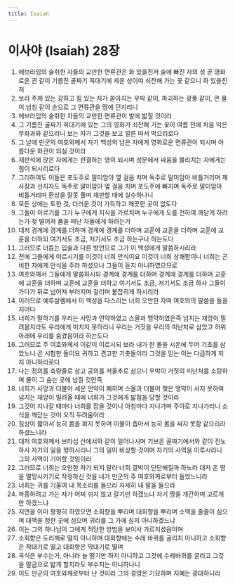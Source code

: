 ```yaml
---
title: Isaiah
---
```


# 이사야 (Isaiah) 28장
1. 에브라임의 술취한 자들의 교만한 면류관은 화 있을진저 술에 빠진 자의 성 곧 영화로운 관 같이 기름진 골짜기 꼭대기에 세운 성이여 쇠잔해 가는 꽃 같으니 화 있을진저
1. 보라 주께 있는 강하고 힘 있는 자가 쏟아지는 우박 같이, 파괴하는 광풍 같이, 큰 물이 넘침 같이 손으로 그 면류관을 땅에 던지리니
1. 에브라임의 술취한 자들의 교만한 면류관이 발에 밟힐 것이라
1. 그 기름진 골짜기 꼭대기에 있는 그의 영화가 쇠잔해 가는 꽃이 여름 전에 처음 익은 무화과와 같으리니 보는 자가 그것을 보고 얼른 따서 먹으리로다
1. 그 날에 만군의 여호와께서 자기 백성의 남은 자에게 영화로운 면류관이 되시며 아름다운 화관이 되실 것이라
1. 재판석에 앉은 자에게는 판결하는 영이 되시며 성문에서 싸움을 물리치는 자에게는 힘이 되시리로다
1. 그리하여도 이들은 포도주로 말미암아 옆 걸음 치며 독주로 말미암아 비틀거리며 제사장과 선지자도 독주로 말미암아 옆 걸음 치며 포도주에 빠지며 독주로 말미암아 비틀거리며 환상을 잘못 풀며 재판할 때에 실수하나니
1. 모든 상에는 토한 것, 더러운 것이 가득하고 깨끗한 곳이 없도다
1. 그들이 이르기를 그가 누구에게 지식을 가르치며 누구에게 도를 전하여 깨닫게 하려는가 젖 떨어져 품을 떠난 자들에게 하려는가
1. 대저 경계에 경계를 더하며 경계에 경계를 더하며 교훈에 교훈을 더하며 교훈에 교훈을 더하되 여기서도 조금, 저기서도 조금 하는구나 하는도다
1. 그러므로 더듬는 입술과 다른 방언으로 그가 이 백성에게 말씀하시리라
1. 전에 그들에게 이르시기를 이것이 너희 안식이요 이것이 너희 상쾌함이니 너희는 곤비한 자에게 안식을 주라 하셨으나 그들이 듣지 아니하였으므로
1. 여호와께서 그들에게 말씀하시되 경계에 경계를 더하며 경계에 경계를 더하며 교훈에 교훈을 더하며 교훈에 교훈을 더하고 여기서도 조금, 저기서도 조금 하사 그들이 가다가 뒤로 넘어져 부러지며 걸리며 붙잡히게 하시리라
1. 이러므로 예루살렘에서 이 백성을 다스리는 너희 오만한 자여 여호와의 말씀을 들을지어다
1. 너희가 말하기를 우리는 사망과 언약하였고 스올과 맹약하였은즉 넘치는 재앙이 밀려올지라도 우리에게 미치지 못하리니 우리는 거짓을 우리의 피난처로 삼았고 허위 아래에 우리를 숨겼음이라 하는도다
1. 그러므로 주 여호와께서 이같이 이르시되 보라 내가 한 돌을 시온에 두어 기초를 삼았노니 곧 시험한 돌이요 귀하고 견고한 기촛돌이라 그것을 믿는 이는 다급하게 되지 아니하리로다
1. 나는 정의를 측량줄로 삼고 공의를 저울추로 삼으니 우박이 거짓의 피난처를 소탕하며 물이 그 숨는 곳에 넘칠 것인즉
1. 너희가 사망과 더불어 세운 언약이 폐하며 스올과 더불어 맺은 맹약이 서지 못하여 넘치는 재앙이 밀려올 때에 너희가 그것에게 밟힘을 당할 것이라
1. 그것이 지나갈 때마다 너희를 잡을 것이니 아침마다 지나가며 주야로 지나가리니 소식을 깨닫는 것이 오직 두려움이라
1. 침상이 짧아서 능히 몸을 펴지 못하며 이불이 좁아서 능히 몸을 싸지 못함 같으리라 하셨느니라
1. 대저 여호와께서 브라심 산에서와 같이 일어나시며 기브온 골짜기에서와 같이 진노하사 자기의 일을 행하시리니 그의 일이 비상할 것이며 자기의 사역을 이루시리니 그의 사역이 기이할 것임이라
1. 그러므로 너희는 오만한 자가 되지 말라 너희 결박이 단단해질까 하노라 대저 온 땅을 멸망시키기로 작정하신 것을 내가 만군의 주 여호와께로부터 들었느니라
1. 너희는 귀를 기울여 내 목소리를 들으라 자세히 내 말을 들으라
1. 파종하려고 가는 자가 어찌 쉬지 않고 갈기만 하겠느냐 자기 땅을 개간하며 고르게만 하겠느냐
1. 지면을 이미 평평히 하였으면 소회향을 뿌리며 대회향을 뿌리며 소맥을 줄줄이 심으며 대맥을 정한 곳에 심으며 귀리를 그 가에 심지 아니하겠느냐
1. 이는 그의 하나님이 그에게 적당한 방법을 보이사 가르치셨음이며
1. 소회향은 도리깨로 떨지 아니하며 대회향에는 수레 바퀴를 굴리지 아니하고 소회향은 작대기로 떨고 대회향은 막대기로 떨며
1. 곡식은 부수는가, 아니라 늘 떨기만 하지 아니하고 그것에 수레바퀴를 굴리고 그것을 말굽으로 밟게 할지라도 부수지는 아니하나니
1. 이도 만군의 여호와께로부터 난 것이라 그의 경영은 기묘하며 지혜는 광대하니라